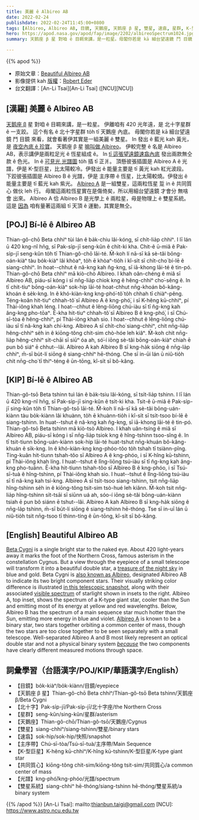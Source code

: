 ```yaml
---
title: 美麗 ê Albireo AB
date: 2022-02-24
publishdate: 2022-02-24T11:45:00+0800
tags: [Albireo, Albireo AB, 目鏡, 天鵝座, 天鹅座 β 星, 雙星, 速翕, 星群, K-型巨星, 巨星, 主序帶, 光譜, 雙星系統, 共同質心, 質心]
hero: https://apod.nasa.gov/apod/fap/image/2202/albireoSpectrum1024.jpg
summary: 天鹅座 β 星 對咱 ê 目睭來講，是一粒星。毋閣你若是 kā 細台望遠鏡 鬥 目鏡 來看，就會看著伊其實是一組美麗 ê 雙星。

---
```


{{% apod %}}

- 原始文章：[Beautiful Albireo AB](https://apod.nasa.gov/apod/ap220224.html)
- 影像提供 kah [版權][copyright]：[Robert Eder](https://www.astrobin.com/users/Robsi/)
- 台文翻譯：[An-Li Tsai][An-Li Tsai] ([NCU][NCU])

## [漢羅] 美麗 ê Albireo AB
[天鹅座 β][Beta Cygni] 星 對咱 ê 目睭來講，是一粒星。
伊離咱有 420 光年遠，是 北十字星群 ê 一支跤。
這个有名 ê 北十字星群 to̍h tī 天鵝座 內底。
毋閣你若是 kā 細台望遠鏡 鬥 目鏡 來看，就會看著伊其實是一組美麗 ê 雙星。
In 發出 ê 藍光 kah 黃光，是 [夜空內底 ê 珍寶][treasure of the night sky]。
天鹅座 β 星 [嘛叫做 Albireo][also known as Albireo]。
伊較完整 ê 名是 Albireo AB，表示講伊是兩粒足光 ê 恆星組成 ê。
In [tī 這張望遠鏡速翕內底][in this telescopic snapshot] 發出兩款無仝款 ê 色光。
In ê [可見光 光譜圖][visible spectrum] to̍h 插 tī 正爿。
頂懸彼張插圖是 Albireo A ê 光譜，伊是 K-型巨星，比太陽較冷。伊發出 ê 能量主要是 tī 黃光 kah 紅光波段。
下跤彼張插圖是 Albireo B ê 光譜，伊是 主序帶 ê 恆星，比太陽較燒。伊發出 ê 能量主要是 tī 藍光 kah 紫光。
[Albireo A][Albireo A] 是一組雙星，這兩粒恆星 踅 in ê 共同質心 做伙 leh 行。
毋閣這兩粒恆星實在是傷倚矣，所以用細台望遠鏡 才會分 無啥會 出來。
Albireo A 佮 Albireo B 是光學上 ê 兩粒星，毋是物理上 ê 雙星系統。
這是 [因為][because] 咱有量著這兩組 tī 天頂 ê 運動，其實是無仝。

## [POJ] Bí-lē ê Albireo AB
Thian-gô-chō Beta chhiⁿ tùi lán ê ba̍k-chiu lâi-kóng, sī chi̍t-lia̍p chhiⁿ.
I lī lán ū 420 kng-nî hn̄g, sī Pak-si̍p-jī seng-kûn ê chi̍t-ki kha.
Chit-ê ū-miâ ê Pak-si̍p-jī seng-kûn to̍h tī Thian-gô-chō lāi-té.
M̄-koh lí nā-sī kā sè-tâi bōng-oán-kiàⁿ tàu bo̍k-kiàⁿ lâi khòaⁿ, to̍h ē khòaⁿ-tio̍h i kî-si̍t sī chi̍t-cho͘ bí-lē ê siang-chhiⁿ.
In hoat--chhut ê nâ-kng kah n̂g-kng, sī iā-khong lāi-té ê tin-pó.
Thian-gô-chō Beta chhiⁿ mā kiò-chò Albireo.
I khah oân-chéng ê miâ sī Albireo AB, piáu-sī kóng i sī nn̄g-lia̍p chiok kng ê hêng-chhiⁿ cho͘-sêng ê.
In tī chit-tiuⁿ bōng-oán-kiàⁿ sok-hip lāi-té hoat-chhut nn̄g-khoán bô-kâng-khoán ê se̍k-kng.
In ê khó-kiàn-kng kng-phó͘-tô͘ to̍h chhah tī chiàⁿ-pêng.
Téng-koân hit-tiuⁿ chhah-tô͘ sī Albireo A ê kng-phó͘, i sī K-hêng kū-chhiⁿ, pí Thài-iông khah léng.
I hoat--chhut ê lêng-liōng chú-iàu sī tī n̂g-kng kah âng-kng pho-tōaⁿ.
Ē-kha hit-tiuⁿ chhah-tô͘ sī Albireo B ê kng-phó͘, i sī Chú-sī-tòa ê hêng-chhiⁿ, pí Thài-iông khah sio.
I hoat--chhut ê lêng-liōng chú-iàu sī tī nâ-kng kah chí-kng.
Albireo A sī chi̍t-cho͘ siang-chhiⁿ, chit nn̄g-lia̍p hêng-chhiⁿ se̍h in ê kiōng-tông chit-sim chò-hóe leh kiâⁿ.
M̄-koh chit nn̄g-lia̍p hêng-chhiⁿ si̍t-chāi sī siūⁿ óa ah, só͘-í iōng sè-tâi bōng-oán-kiàⁿ chiah ē pun bô siáⁿ ē chhut--lâi.
Albireo A kah Albireo B sī kng-ha̍k siōng ê nn̄g-la̍p chhiⁿ, m̄-sī bu̍t-lí siōng ê siang-chhiⁿ hē-thóng.
Che sī in-ūi lán ū niû-tio̍h chit nn̄g-cho͘ tī thiⁿ-téng ê ūn-tōng, kî-si̍t sī bô-kâng.

## [KIP] Bí-lē ê Albireo AB
Thian-gô-tsō Beta tshinn tuì lán ê ba̍k-tsiu lâi-kóng, sī tsi̍t-lia̍p tshinn.
I lī lán ū 420 kng-nî hn̄g, sī Pak-si̍p-jī sing-kûn ê tsi̍t-ki kha.
Tsit-ê ū-miâ ê Pak-si̍p-jī sing-kûn to̍h tī Thian-gô-tsō lāi-té.
M̄-koh lí nā-sī kā sè-tâi bōng-uán-kiànn tàu bo̍k-kiànn lâi khuànn, to̍h ē khuànn-tio̍h i kî-si̍t sī tsi̍t-tsoo bí-lē ê siang-tshinn.
In huat--tshut ê nâ-kng kah n̂g-kng, sī iā-khong lāi-té ê tin-pó.
Thian-gô-tsō Beta tshinn mā kiò-tsò Albireo.
I khah uân-tsíng ê miâ sī Albireo AB, piáu-sī kóng i sī nn̄g-lia̍p tsiok kng ê hîng-tshinn tsoo-sîng ê.
In tī tsit-tiunn bōng-uán-kiànn sok-hip lāi-té huat-tshut nn̄g-khuán bô-kâng-khuán ê si̍k-kng.
In ê khó-kiàn-kng kng-phóo-tôo to̍h tshah tī tsiànn-pîng.
Tíng-kuân hit-tiunn tshah-tôo sī Albireo A ê kng-phóo, i sī K-hîng kū-tshinn, pí Thài-iông khah líng.
I huat--tshut ê lîng-liōng tsú-iàu sī tī n̂g-kng kah âng-kng pho-tuānn.
Ē-kha hit-tiunn tshah-tôo sī Albireo B ê kng-phóo, i sī Tsú-sī-tuà ê hîng-tshinn, pí Thài-iông khah sio.
I huat--tshut ê lîng-liōng tsú-iàu sī tī nâ-kng kah tsí-kng.
Albireo A sī tsi̍t-tsoo siang-tshinn, tsit nn̄g-lia̍p hîng-tshinn se̍h in ê kiōng-tông tsit-sim tsò-hué leh kiânn.
M̄-koh tsit nn̄g-lia̍p hîng-tshinn si̍t-tsāi sī siūnn uá ah, sóo-í iōng sè-tâi bōng-uán-kiànn tsiah ē pun bô siánn ē tshut--lâi.
Albireo A kah Albireo B sī kng-ha̍k siōng ê nn̄g-la̍p tshinn, m̄-sī bu̍t-lí siōng ê siang-tshinn hē-thóng.
Tse sī in-uī lán ū niû-tio̍h tsit nn̄g-tsoo tī thinn-tíng ê ūn-tōng, kî-si̍t sī bô-kâng.


## [English] Beautiful Albireo AB

[Beta Cygni][Beta Cygni] is a single bright star to the naked eye.
About 420 light-years away it marks the foot of the Northern Cross, famous asterism in the constellation Cygnus.
But a view through the eyepiece of a small telescope will transform it into a beautiful double star, a [treasure of the night sky][treasure of the night sky] in blue and gold.
Beta Cygni is [also known as Albireo][also known as Albireo], designated Albireo AB to indicate its two bright component stars.
Their visually striking color difference is illustrated [in this telescopic snapshot][in this telescopic snapshot], along with their associated [visible spectrum][visible spectrum] of starlight shown in insets to the right.
Albireo A, top inset, shows the spectrum of a K-type giant star, cooler than the Sun and emitting most of its energy at yellow and red wavelengths.
Below, Albireo B has the spectrum of a main sequence star much hotter than the Sun, emitting more energy in blue and violet.
[Albireo A][Albireo A] is known to be a binary star, two stars together orbiting a common center of mass, though the two stars are too close together to be seen separately with a small telescope.
Well-separated Albireo A and B most likely represent an optical double star and not a physical binary system *[because][because]* the two components have clearly different measured motions through space.

## 詞彙學習（台語漢字/POJ/KIP/華語漢字/English）
- 【目鏡】bo̍k-kiàⁿ/bo̍k-kiànn/目鏡/eyepiece
- 【天鹅座 β 星】Thian-gô-chō Beta chhiⁿ/Thian-gô-tsō Beta tshinn/天鹅座 β/Beta Cygni
- 【北十字】Pak-si̍p-jī/Pak-si̍p-jī/北十字座/the Northern Cross
- 【星群】seng-kûn/sing-kûn/星群/asterism
- 【天鵝座】Thian-gô-chō/Thian-gô-tsō/天鵝座/Cygnus
- 【雙星】siang-chhiⁿ/siang-tshinn/雙星/binary stars
- 【速翕】sok-hip/sok-hip/快照/snapshot
- 【主序帶】Chú-sī-tòa/Tsú-sī-tuà/主序帶/Main Sequence
- 【K-型巨星】K-hêng kū-chhiⁿ/K-hîng kū-tshinn/K-型巨星/K-type giant star
- 【共同質心】kiōng-tông chit-sim/kiōng-tông tsit-sim/共同質心/a common center of mass
- 【光譜】kng-phó͘/kng-phóo/光譜/spectrum
- 【雙星系統】siang-chhiⁿ hē-thóng/siang-tshinn hē-thóng/雙星系統/a binary system


{{% /apod %}}
[An-Li Tsai]: mailto:thianbun.taigi@gmail.com
[NCU]: https://www.astro.ncu.edu.tw

[copyright]: https://apod.nasa.gov/apod/fap/lib/about_apod.html#srapply

[Beta Cygni]:https://en.wikipedia.org/wiki/Albireo
[treasure of the night sky]:https://earthsky.org/brightest-stars/albireo-finest-double-star/
[also known as Albireo]:http://stars.astro.illinois.edu/sow/albireo.html
[in this telescopic snapshot]:https://www.astrobin.com/xssrcf/
[visible spectrum]:https://science.nasa.gov/ems/09_visiblelight
[Albireo A]:https://en.wikipedia.org/wiki/Albireo#Albireo_A
[because]:https://arxiv.org/abs/1811.01665
